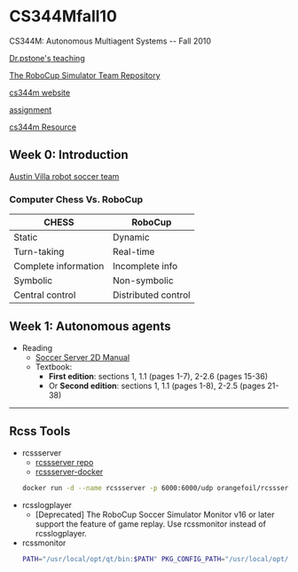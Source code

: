 # CS344Mfall10
CS344M: Autonomous Multiagent Systems -- Fall 2010

[Dr.pstone's teaching](https://www.cs.utexas.edu/~pstone/teaching.shtml)

[The RoboCup Simulator Team Repository](http://medialab.di.unipi.it/Project/Robocup/pub)

[cs344m website](https://www.cs.utexas.edu/~pstone/Courses/344Mfall10)

[assignment](https://www.cs.utexas.edu/~pstone/Courses/344Mfall10/assignments/index.html)

[cs344m Resource](https://www.cs.utexas.edu/~pstone/Courses/344Mfall10/resources/index.html)


## Week 0: Introduction

[Austin Villa robot soccer team](https://www.cs.utexas.edu/users/AustinVilla)

### Computer Chess Vs. RoboCup

CHESS   | RoboCup
--- | ---
Static   |  Dynamic
Turn-taking | Real-time
Complete information | Incomplete info
Symbolic | Non-symbolic
Central control | Distributed control

## Week 1: Autonomous agents

- Reading
    - [Soccer Server 2D Manual](https://rcsoccersim.github.io/manual/)
    - Textbook:
        - **First edition**: sections 1, 1.1 (pages 1-7), 2-2.6 (pages 15-36)
        - Or **Second edition**: sections 1, 1.1 (pages 1-8), 2-2.5 (pages 21-38)



---

## Rcss Tools

- rcssserver
    - [rcssserver repo](https://github.com/rcsoccersim/rcssserver)
    - [rcssserver-docker](https://github.com/orangefoil/rcssserver-docker)
    ```bash
    docker run -d --name rcssserver -p 6000:6000/udp orangefoil/rcssserver
    ```
- rcsslogplayer
    - [Deprecated] The RoboCup Soccer Simulator Monitor v16 or later support the feature of game replay. Use rcssmonitor instead of rcsslogplayer.
- rcssmonitor
    ```bash
    PATH="/usr/local/opt/qt/bin:$PATH" PKG_CONFIG_PATH="/usr/local/opt/qt/lib/pkgconfig" ./configure
    ```




